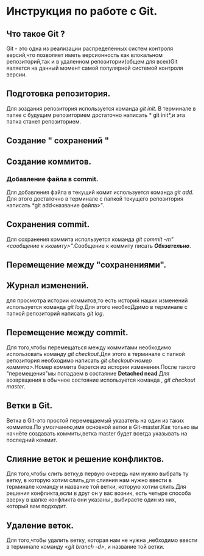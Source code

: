 # Инструкция по работе с Git.

## Что такое Git ?
Git - это одна из реализации распределенных систем контроля версий,что позволяет иметь версионность как влокальном репозиторий,так и в удаленном репозитории(общем для всех)Git является на данный момент самой популярной системой контроля версии.
## Подготовка репозитория.

Для зоздания репозитория  используется команда *git init*. В терминале в папке с будущим репозиторием достаточно написать * git init*,и эта папка станет репозиторием.
## Создание " сохранений "

## Создание коммитов.

### Добавление файла в commit.
Для добавления файла в текущий комит используется команда *git add*. Для этого достаточно в терминале с папкой текущего репозитория написать *git add<название файла>".
## Сохранения commit.
Для сохранения коммита используется команда *git commit -m"<сообщение к ккомиту>"*.Сообщение к коммиту писать ***Обязательно***.

## Перемещение между "сохранениями".

## Журнал изменений.
для просмотра истории коммитов,то есть историй наших изменений используется команда *git log*.Для этого необхоДдимо в терминале с папкой репозиторий написать *git log*.
## Перемещение между commit.
Для того,чтобы перемещаться между коммитами необходимо использовать команду *git checkout*.Для этого в терминале с папкой репозитория необходимо написать *git checkout<номер коммита>*.Номер коммита берется из истории изменения.После такого "перемещения"мы попадаем в состаяние **Detached nead**.Для возврвщения в обычное состояние используется команда , *git checkout master*.
## Ветки в Git.
Ветка в Git-это простой перемещаемый указатель на один из таких коммитов.По умолчанию,имя основной ветки в Git-master.Как только вы начнёте создавать коммиты,ветка master будет всегда указывать на последний коммит. 
## Слияние веток и решение конфликтов.
Для того,чтобы слить ветку,в первую очередь нам нужно выбрать ту ветку, в которую хотим слить,для слияния нам нужно ввести в терминале команду *<git merge>* и название той ветки, которую хотим слить.Для решения конфликта,если в друг он у вас возник, есть четыре способа вверху в шапке конфликта они указаны , выбираете один из них, который вам подходит.
## Удаление веток.
Для того,чтобы удалить ветку, которая нам не нужна ,небходимо ввести в терминале команду *<git branch -d>*, и название той ветки.
